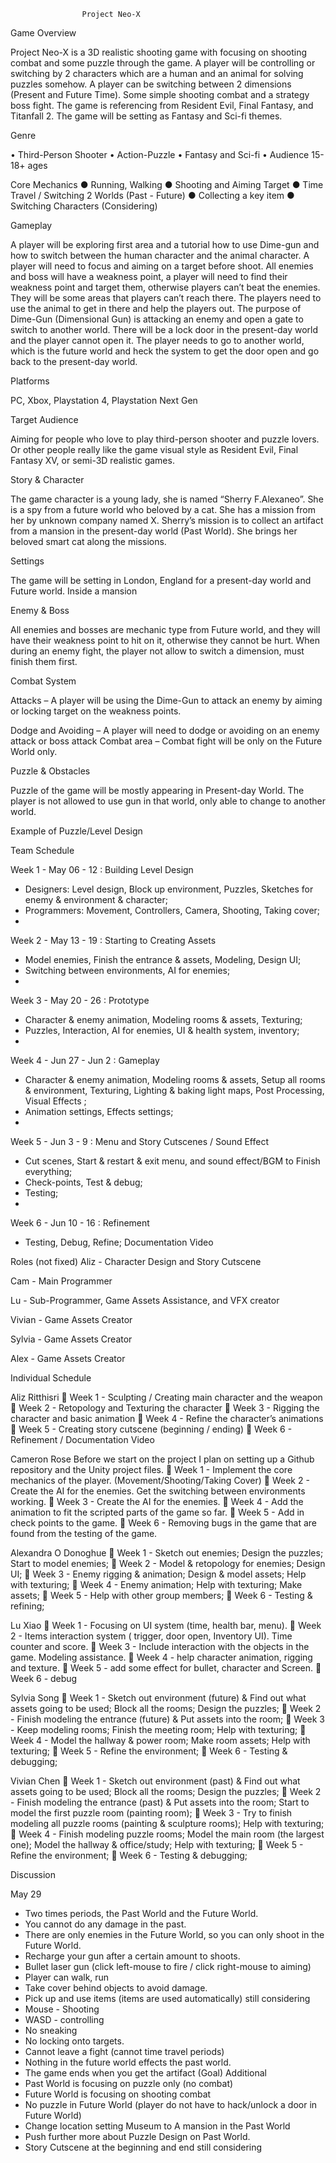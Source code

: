 				
					Project Neo-X
					
Game Overview
					
   Project Neo-X is a 3D realistic shooting game with focusing on shooting combat and some puzzle through the game. A player will be controlling or switching by 2 characters which are a human and an animal for solving puzzles somehow. A player can be switching between 2 dimensions (Present and Future Time). Some simple shooting combat and a strategy boss fight. The game is referencing from Resident Evil, Final Fantasy, and Titanfall 2. The game will be setting as Fantasy and Sci-fi themes.
					
Genre
					
• Third-Person Shooter • Action-Puzzle
• Fantasy and Sci-fi
• Audience 15-18+ ages
					
Core Mechanics
●	Running, Walking
●	Shooting and Aiming Target
●	Time Travel / Switching 2 Worlds (Past - Future)
●	Collecting a key item
●	Switching Characters (Considering) 
							
Gameplay
 							
A player will be exploring first area and a tutorial how to use Dime-gun and how to switch between the human character and the animal character. A player will need to focus and aiming on a target before shoot. All enemies and boss will have a weakness point, a player will need to find their weakness point and target them, otherwise players can’t beat the enemies. They will be some areas that players can’t reach there. The players need to use the animal to get in there and help the players out. The purpose of Dime-Gun (Dimensional Gun) is attacking an enemy and open a gate to switch to another world. There will be a lock door in the present-day world and the player cannot open it. The player needs to go to another world, which is the future world and heck the system to get the door open and go back to the present-day world.


 							
Platforms

PC, Xbox, Playstation 4, Playstation Next Gen
			
					
Target Audience
					
Aiming for people who love to play third-person shooter and puzzle lovers. Or other people really like the game visual style as Resident Evil, Final Fantasy XV, or semi-3D realistic games.
					
Story & Character
					
The game character is a young lady, she is named “Sherry F.Alexaneo”. She is a spy from a future world who beloved by a cat. She has a mission from her by unknown company named X. Sherry’s mission is to collect an artifact from a mansion in the present-day world (Past World). She brings her beloved smart cat along the missions.

 



					
Settings
					
The game will be setting in London, England for a present-day world and Future world.
Inside a mansion
 
			
					
Enemy & Boss
					
All enemies and bosses are mechanic type from Future world, and they will have their weakness point to hit on it, otherwise they cannot be hurt. When during an enemy fight, the player not allow to switch a dimension, must finish them first. 

				
					
Combat System
					
Attacks – A player will be using the Dime-Gun to attack an enemy by aiming or locking target on the weakness points.
					
Dodge and Avoiding – A player will need to dodge or avoiding on an enemy attack or boss attack Combat area – Combat fight will be only on the Future World only.
					
Puzzle & Obstacles
					
Puzzle of the game will be mostly appearing in Present-day World. The player is not allowed to use gun in that world, only able to change to another world. 

Example of Puzzle/Level Design
 
Team Schedule

Week 1 - May 06 - 12 : Building Level Design
-	Designers: Level design, Block up environment, Puzzles, Sketches for enemy & environment & character;
-	Programmers: Movement, Controllers, Camera, Shooting, Taking cover;
-	
Week 2 - May 13 - 19 : Starting to Creating Assets
-	Model enemies, Finish the entrance & assets, Modeling, Design UI;
-	Switching between environments, AI for enemies;
-	
Week 3 - May 20 - 26 : Prototype 
-	Character & enemy animation, Modeling rooms & assets, Texturing;
-	Puzzles, Interaction, AI for enemies, UI & health system, inventory;
-	
Week 4 - Jun 27 - Jun 2 : Gameplay 
-	Character & enemy animation, Modeling rooms & assets, Setup all rooms & environment, Texturing, Lighting & baking light maps, Post Processing, Visual Effects ;
-	Animation settings, Effects settings;
-	
Week 5 - Jun 3 - 9 : Menu and Story Cutscenes / Sound Effect
-	Cut scenes, Start & restart & exit menu, and sound effect/BGM to Finish everything;
-	Check-points, Test & debug;
-	Testing;
-	
Week 6 - Jun 10 - 16 : Refinement
-	Testing, Debug, Refine; Documentation Video


Roles (not fixed)
Aliz - Character Design and Story Cutscene

Cam - Main Programmer

Lu - Sub-Programmer, Game Assets Assistance, and VFX creator

Vivian - Game Assets Creator

Sylvia - Game Assets Creator

Alex - Game Assets Creator 







Individual Schedule


Aliz Ritthisri
	Week 1 - Sculpting / Creating main character and the weapon
	Week 2 - Retopology and Texturing the character
	Week 3 - Rigging the character and basic animation
	Week 4 - Refine the character’s animations
	Week 5 - Creating story cutscene (beginning / ending)
	Week 6 - Refinement / Documentation Video

Cameron Rose
Before we start on the project I plan on setting up a Github repository and the Unity project files.
	Week 1 - Implement the core mechanics of the player. (Movement/Shooting/Taking Cover)
	Week 2 - Create the AI for the enemies. Get the switching between environments working.
	Week 3 - Create the AI for the enemies.
	Week 4 - Add the animation to fit the scripted parts of the game so far.
	Week 5 - Add in check points to the game.
	Week 6 - Removing bugs in the game that are found from the testing of the game.

Alexandra O Donoghue
	Week 1 - Sketch out enemies; Design the puzzles; Start to model enemies;
	Week 2 - Model & retopology for enemies; Design UI; 
	Week 3 - Enemy rigging & animation; Design & model assets; Help with texturing;
	Week 4 - Enemy animation; Help with texturing; Make assets;
	Week 5 - Help with other group members;
	Week 6 - Testing & refining;

Lu Xiao
	Week 1 - Focusing on UI system (time, health bar, menu).
	Week 2 - Items interaction system ( trigger, door open, Inventory UI). Time counter and score.
	Week 3 - Include interaction with the objects in the game. Modeling assistance.
	Week 4 - help character animation, rigging and texture.
	Week 5 - add some effect for bullet, character and Screen.
	Week 6 - debug

Sylvia Song
	Week 1 - Sketch out environment (future) & Find out what assets going to be used; Block all the rooms; Design the puzzles;
	Week 2 - Finish modeling the entrance (future) & Put assets into the room; 
	Week 3 - Keep modeling rooms; Finish the meeting room; Help with texturing;
	Week 4 - Model the hallway & power room; Make room assets; Help with texturing;
	Week 5 - Refine the environment;
	Week 6 - Testing & debugging;

Vivian Chen
	Week 1 - Sketch out environment (past) & Find out what assets going to be used; Block all the rooms; Design the puzzles;
	Week 2 - Finish modeling the entrance (past) & Put assets into the room; Start to model the first puzzle room (painting room);
	Week 3 - Try to finish modeling all puzzle rooms (painting & sculpture rooms); Help with texturing;
	Week 4 - Finish modeling puzzle rooms; Model the main room (the largest one); Model the hallway & office/study; Help with texturing;
	Week 5 - Refine the environment;
	Week 6 - Testing & debugging;





















Discussion

May 29
-	Two times periods, the Past World and the Future World.
-	You cannot do any damage in the past.
-	There are only enemies in the Future World, so you can only shoot in the Future World.
-	Recharge your gun after a certain amount to shoots.
-	Bullet laser gun (click left-mouse to fire / click right-mouse to aiming)
-	Player can walk, run
-	Take cover behind objects to avoid damage.
-	Pick up and use items (items are used automatically) still considering
-	Mouse - Shooting
-	WASD - controlling
-	No sneaking
-	No locking onto targets.
-	Cannot leave a fight (cannot time travel periods)	
-	Nothing in the future world effects the past world.
-	The game ends when you get the artifact (Goal)
Additional 
-	Past World is focusing on puzzle only (no combat)
-	Future World is focusing on shooting combat
-	No puzzle in Future World (player do not have to hack/unlock a door in Future World)
-	Change location setting Museum to A mansion in the Past World
-	Push further more about Puzzle Design on Past World.
-	Story Cutscene at the beginning and end still considering

